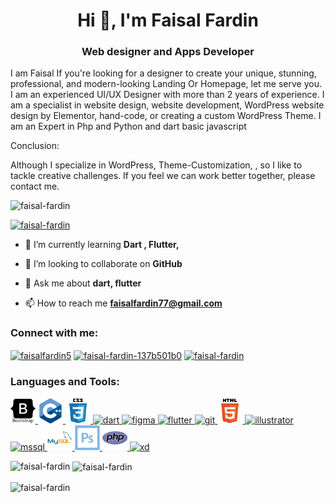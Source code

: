 


<h1 align="center">Hi 👋, I'm Faisal Fardin</h1>
<h3 align="center">Web designer and Apps Developer</h3>
I am Faisal If you're looking for a designer to create your unique, stunning, professional, and modern-looking Landing Or Homepage, let me serve you. I am an experienced UI/UX Designer with more than 2 years of experience. I am a specialist in website design, website development, WordPress website design by Elementor, hand-code, or creating a custom WordPress Theme. I am an Expert in Php and Python and dart basic javascript

Conclusion:

Although I specialize in WordPress, Theme-Customization, , so I like to tackle creative challenges.
If you feel we can work better together, please contact me.


<p align="left"> <img src="https://komarev.com/ghpvc/?username=faisal-fardin&label=Profile%20views&color=0e75b6&style=flat" alt="faisal-fardin" /> </p>

<p align="left"> <a href="https://github.com/ryo-ma/github-profile-trophy"><img src="https://github-profile-trophy.vercel.app/?username=faisal-fardin" alt="faisal-fardin" /></a> </p>

- 🌱 I’m currently learning **Dart , Flutter,**

- 👯 I’m looking to collaborate on **GitHub**

- 💬 Ask me about **dart, flutter**

- 📫 How to reach me **faisalfardin77@gmail.com**

<h3 align="left">Connect with me:</h3>
<p align="left">
<a href="https://twitter.com/faisalfardin5" target="blank"><img align="center" src="https://raw.githubusercontent.com/rahuldkjain/github-profile-readme-generator/master/src/images/icons/Social/twitter.svg" alt="faisalfardin5" height="30" width="40" /></a>
<a href="https://linkedin.com/in/faisal-fardin-137b501b0" target="blank"><img align="center" src="https://raw.githubusercontent.com/rahuldkjain/github-profile-readme-generator/master/src/images/icons/Social/linked-in-alt.svg" alt="faisal-fardin-137b501b0" height="30" width="40" /></a>
<a href="https://stackoverflow.com/users/faisal-fardin" target="blank"><img align="center" src="https://raw.githubusercontent.com/rahuldkjain/github-profile-readme-generator/master/src/images/icons/Social/stack-overflow.svg" alt="faisal-fardin" height="30" width="40" /></a>
</p>

<h3 align="left">Languages and Tools:</h3>
<p align="left"> <a href="https://getbootstrap.com" target="_blank" rel="noreferrer"> <img src="https://raw.githubusercontent.com/devicons/devicon/master/icons/bootstrap/bootstrap-plain-wordmark.svg" alt="bootstrap" width="40" height="40"/> </a> <a href="https://www.w3schools.com/cpp/" target="_blank" rel="noreferrer"> <img src="https://raw.githubusercontent.com/devicons/devicon/master/icons/cplusplus/cplusplus-original.svg" alt="cplusplus" width="40" height="40"/> </a> <a href="https://www.w3schools.com/css/" target="_blank" rel="noreferrer"> <img src="https://raw.githubusercontent.com/devicons/devicon/master/icons/css3/css3-original-wordmark.svg" alt="css3" width="40" height="40"/> </a> <a href="https://dart.dev" target="_blank" rel="noreferrer"> <img src="https://www.vectorlogo.zone/logos/dartlang/dartlang-icon.svg" alt="dart" width="40" height="40"/> </a> <a href="https://www.figma.com/" target="_blank" rel="noreferrer"> <img src="https://www.vectorlogo.zone/logos/figma/figma-icon.svg" alt="figma" width="40" height="40"/> </a> <a href="https://flutter.dev" target="_blank" rel="noreferrer"> <img src="https://www.vectorlogo.zone/logos/flutterio/flutterio-icon.svg" alt="flutter" width="40" height="40"/> </a> <a href="https://git-scm.com/" target="_blank" rel="noreferrer"> <img src="https://www.vectorlogo.zone/logos/git-scm/git-scm-icon.svg" alt="git" width="40" height="40"/> </a> <a href="https://www.w3.org/html/" target="_blank" rel="noreferrer"> <img src="https://raw.githubusercontent.com/devicons/devicon/master/icons/html5/html5-original-wordmark.svg" alt="html5" width="40" height="40"/> </a> <a href="https://www.adobe.com/in/products/illustrator.html" target="_blank" rel="noreferrer"> <img src="https://www.vectorlogo.zone/logos/adobe_illustrator/adobe_illustrator-icon.svg" alt="illustrator" width="40" height="40"/> </a> <a href="https://www.microsoft.com/en-us/sql-server" target="_blank" rel="noreferrer"> <img src="https://www.svgrepo.com/show/303229/microsoft-sql-server-logo.svg" alt="mssql" width="40" height="40"/> </a> <a href="https://www.mysql.com/" target="_blank" rel="noreferrer"> <img src="https://raw.githubusercontent.com/devicons/devicon/master/icons/mysql/mysql-original-wordmark.svg" alt="mysql" width="40" height="40"/> </a> <a href="https://www.photoshop.com/en" target="_blank" rel="noreferrer"> <img src="https://raw.githubusercontent.com/devicons/devicon/master/icons/photoshop/photoshop-line.svg" alt="photoshop" width="40" height="40"/> </a> <a href="https://www.php.net" target="_blank" rel="noreferrer"> <img src="https://raw.githubusercontent.com/devicons/devicon/master/icons/php/php-original.svg" alt="php" width="40" height="40"/> </a> <a href="https://www.adobe.com/products/xd.html" target="_blank" rel="noreferrer"> <img src="https://cdn.worldvectorlogo.com/logos/adobe-xd.svg" alt="xd" width="40" height="40"/> </a> </p>

<p><img align="left" src="https://github-readme-stats.vercel.app/api/top-langs?username=faisal-fardin&show_icons=true&locale=en&layout=compact" alt="faisal-fardin" /></p>

<p>&nbsp;<img align="center" src="https://github-readme-stats.vercel.app/api?username=faisal-fardin&show_icons=true&locale=en" alt="faisal-fardin" /></p>

<p><img align="center" src="https://github-readme-streak-stats.herokuapp.com/?user=faisal-fardin&" alt="faisal-fardin" /></p>
